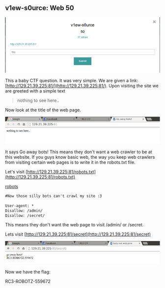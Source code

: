 v1ew-s0urce: Web 50
----------------------

![Start](Start.png)

This a baby CTF question. It was very simple. We are given a link: [http://129.21.39.225:81/](http://129.21.39.225:81/). Upon visiting the site we are greeted with a simple text

> nothing to see here..

Now look at the title of the web page.

![bots](bots.png)

It says Go away bots! This means they don't want a web crawler to be at this website. If you guys know basic web, the way you keep web crawlers from visiting certain web pages is to write it in the robots.txt file.

Let's visit [http://129.21.39.225:81/robots.txt](http://129.21.39.225:81/robots.txt)

[robots](robots.txt)
```
#Now those silly bots can't crawl my site :3

User-agent: *
Disallow: /admin/
Disallow: /secret/
```

This means they don't want the web page to visit /admin/ or /secret.

Lets visit [http://129.21.39.225:81/secret](http://129.21.39.225:81/secret)

![flag](flag.png)

Now we have the flag:

RC3-ROBOTZ-559672